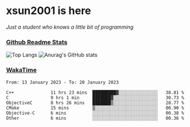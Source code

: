 # xsun2001 is here

*Just a student who knows a little bit of programming*

### [Github Readme Stats](https://github.com/anuraghazra/github-readme-stats)

![Top Langs](https://github-readme-stats.vercel.app/api/top-langs/?username=xsun2001&layout=compact&theme=radical) ![Anurag's GitHub stats](https://github-readme-stats.vercel.app/api?username=xsun2001&show_icons=true&theme=radical)

### [WakaTime](https://wakatime.com)

<!--START_SECTION:waka-->

```text
From: 13 January 2023 - To: 20 January 2023

C++              11 hrs 23 mins  █████████▓░░░░░░░░░░░░░░░   38.81 %
C                9 hrs 1 min     ███████▓░░░░░░░░░░░░░░░░░   30.73 %
ObjectiveC       8 hrs 26 mins   ███████▒░░░░░░░░░░░░░░░░░   28.77 %
CMake            15 mins         ▒░░░░░░░░░░░░░░░░░░░░░░░░   00.90 %
Objective-C      6 mins          ░░░░░░░░░░░░░░░░░░░░░░░░░   00.38 %
Other            6 mins          ░░░░░░░░░░░░░░░░░░░░░░░░░   00.36 %
```

<!--END_SECTION:waka-->
